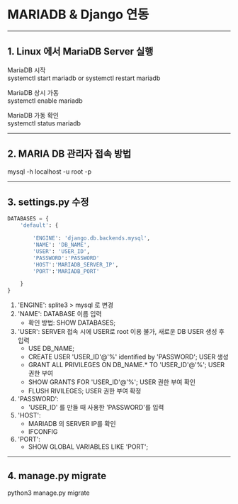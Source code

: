 # MARIADB & Django 연동

---------------------------------------------------------------------------------------------

## 1. Linux 에서 MariaDB Server 실행

MariaDB 시작  
systemctl start mariadb or systemctl restart mariadb  
  
MariaDB 상시 가동  
systemctl enable mariadb  

MariaDB 가동 확인  
systemctl status mariadb  

---------------------------------------------------------------------------------------------

## 2. MARIA DB 관리자 접속 방법

mysql -h localhost -u root -p

---------------------------------------------------------------------------------------------

## 3. settings.py 수정

```python
DATABASES = {
    'default': {

        'ENGINE': 'django.db.backends.mysql',
        'NAME': 'DB_NAME',
        'USER': 'USER_ID',
        'PASSWORD':'PASSWORD'
        'HOST':'MARIADB_SERVER_IP',
        'PORT':'MARIADB_PORT'

    }
}
```

1) 'ENGINE': splite3 > mysql 로 변경
2) 'NAME': DATABASE 이름 입력
   - 확인 방법: SHOW DATABASES;
3) 'USER': SERVER 접속 시에 USER로 root 이용 불가, 새로운 DB USER 생성 후 입력
   - USE DB_NAME;
   - CREATE USER 'USER_ID'@'%' identified by 'PASSWORD'; USER 생성
   - GRANT ALL PRIVILEGES ON DB_NAME.* TO 'USER_ID'@'%'; USER 권한 부여
   - SHOW GRANTS FOR 'USER_ID'@'%'; USER 권한 부여 확인
   - FLUSH RIVILEGES; USER 권한 부여 확정
4) 'PASSWORD': 
   - 'USER_ID' 를 만들 때 사용한 'PASSWORD'를 입력
5) 'HOST':
   - MARIADB 의 SERVER IP를 확인
   - IFCONFIG
6) 'PORT':
   - SHOW GLOBAL VARIABLES LIKE 'PORT';
---------------------------------------------------------------------------------------------

## 4. manage.py migrate

python3 manage.py migrate

